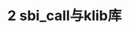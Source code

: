 <!-- 主要内容：
1. 说明为何我们放弃了原本的uart实现，而完全使用sbi_call来实现kprintf
2. 说明为何我们要实现一些基础的标准库函数，主要是内存相关的
3. 说明我们是如何进行实现sbi的，包括对于sbi_call的基础介绍。可以放上一个riscv sbi规范中文文档链接：https://zhuanlan.zhihu.com/p/658161795
4. 说明我们是如何实现相关klib库函数的，为什么有的返回类型是void，有的是void *。 -->

# 2 sbi_call与klib库



